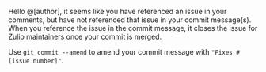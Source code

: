 Hello @[author], it seems like you have referenced an issue in your comments, but have not referenced that issue in your commit message(s). When you reference the issue in the commit message, it closes the issue for Zulip maintainers once your commit is merged.

Use `git commit --amend` to amend your commit message with `"Fixes #[issue number]"`.
